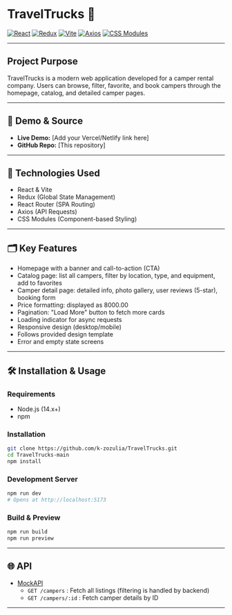 # TravelTrucks 🚐

[![React](https://img.shields.io/badge/React-20232A?style=for-the-badge&logo=react&logoColor=61DAFB)](https://reactjs.org/)
[![Redux](https://img.shields.io/badge/Redux-593D88?style=for-the-badge&logo=redux&logoColor=white)](https://redux.js.org/)
[![Vite](https://img.shields.io/badge/Vite-646CFF?style=for-the-badge&logo=vite&logoColor=FFD62E)](https://vitejs.dev/)
[![Axios](https://img.shields.io/badge/Axios-5A29E4?style=for-the-badge&logo=axios&logoColor=white)](https://axios-http.com/)
[![CSS Modules](https://img.shields.io/badge/CSS--Modules-000?style=for-the-badge&logo=css3&logoColor=white)](https://github.com/css-modules/css-modules)

---

## Project Purpose

TravelTrucks is a modern web application developed for a camper rental company. Users can browse, filter, favorite, and book campers through the homepage, catalog, and detailed camper pages.

---

## 🔗 Demo & Source
- **Live Demo:** [Add your Vercel/Netlify link here]
- **GitHub Repo:** [This repository]

---

## 🚀 Technologies Used
- React & Vite
- Redux (Global State Management)
- React Router (SPA Routing)
- Axios (API Requests)
- CSS Modules (Component-based Styling)

---

## 🗂️ Key Features
- Homepage with a banner and call-to-action (CTA)
- Catalog page: list all campers, filter by location, type, and equipment, add to favorites
- Camper detail page: detailed info, photo gallery, user reviews (5-star), booking form
- Price formatting: displayed as 8000.00
- Pagination: "Load More" button to fetch more cards
- Loading indicator for async requests
- Responsive design (desktop/mobile)
- Follows provided design template
- Error and empty state screens

---

## 🛠️ Installation & Usage

### Requirements
- Node.js (14.x+)
- npm

### Installation
```bash
git clone https://github.com/k-zozulia/TravelTrucks.git
cd TravelTrucks-main
npm install
```

### Development Server
```bash
npm run dev
# Opens at http://localhost:5173
```

### Build & Preview
```bash
npm run build
npm run preview
```

---

## 🌐 API
- [MockAPI](https://66b1f8e71ca8ad33d4f5f63e.mockapi.io/campers)
  - `GET /campers` : Fetch all listings (filtering is handled by backend)
  - `GET /campers/:id` : Fetch camper details by ID

---
